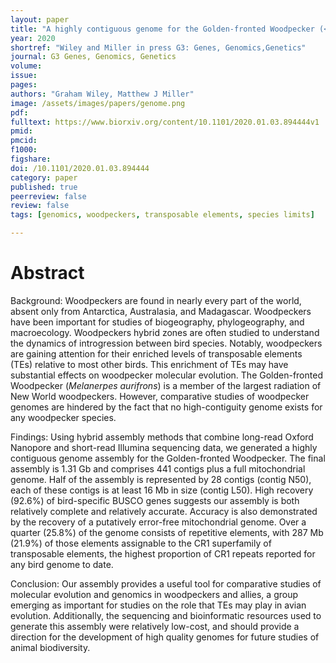 ```yaml
---
layout: paper
title: "A highly contiguous genome for the Golden-fronted Woodpecker (<i>Melanerpes aurifrons</i>) via a hybrid Oxford Nanopore and short read assembly"
year: 2020
shortref: "Wiley and Miller in press G3: Genes, Genomics,Genetics"
journal: G3 Genes, Genomics, Genetics
volume:
issue:
pages:
authors: "Graham Wiley, Matthew J Miller"
image: /assets/images/papers/genome.png
pdf:
fulltext: https://www.biorxiv.org/content/10.1101/2020.01.03.894444v1
pmid:
pmcid:
f1000:
figshare:
doi: /10.1101/2020.01.03.894444
category: paper
published: true
peerreview: false
review: false
tags: [genomics, woodpeckers, transposable elements, species limits]

---
```


# Abstract
Background: Woodpeckers are found in nearly every part of the world, absent only from Antarctica, Australasia, and Madagascar. Woodpeckers have been important for studies of biogeography, phylogeography, and macroecology. Woodpeckers hybrid zones are often studied to understand the dynamics of introgression between bird species. Notably, woodpeckers are gaining attention for their enriched levels of transposable elements (TEs) relative to most other birds. This enrichment of TEs may have substantial effects on woodpecker molecular evolution. The Golden-fronted Woodpecker (<i>Melanerpes aurifrons</i>) is a member of the largest radiation of New World woodpeckers. However, comparative studies of woodpecker genomes are hindered by the fact that no high-contiguity genome exists for any woodpecker species.

Findings: Using hybrid assembly methods that combine long-read Oxford Nanopore and short-read Illumina sequencing data, we generated a highly contiguous genome assembly for the Golden-fronted Woodpecker. The final assembly is 1.31 Gb and comprises 441 contigs plus a full mitochondrial genome. Half of the assembly is represented by 28 contigs (contig N50), each of these contigs is at least 16 Mb in size (contig L50). High recovery (92.6%) of bird-specific BUSCO genes suggests our assembly is both relatively complete and relatively accurate. Accuracy is also demonstrated by the recovery of a putatively error-free mitochondrial genome. Over a quarter (25.8%) of the genome consists of repetitive elements, with 287 Mb (21.9%) of those elements assignable to the CR1 superfamily of transposable elements, the highest proportion of CR1 repeats reported for any bird genome to date.

Conclusion: Our assembly provides a useful tool for comparative studies of molecular evolution and genomics in woodpeckers and allies, a group emerging as important for studies on the role that TEs may play in avian evolution. Additionally, the sequencing and bioinformatic resources used to generate this assembly were relatively low-cost, and should provide a direction for the development of high quality genomes for future studies of animal biodiversity.
